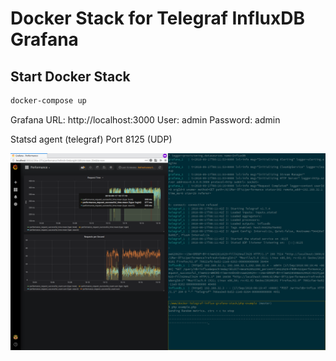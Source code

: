 # Docker Stack for Telegraf InfluxDB Grafana

## Start Docker Stack

```bash
docker-compose up
```

Grafana
URL: http://localhost:3000 
User: admin 
Password: admin 

Statsd agent (telegraf) Port 8125 (UDP)


![Example Screenshot](./example.png?raw=true "Example Screenshot")

